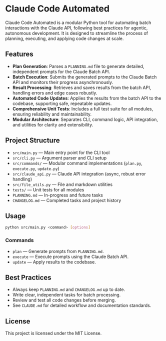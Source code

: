# Claude Code Automated

Claude Code Automated is a modular Python tool for automating batch
interactions with the Claude API, following best practices for agentic,
autonomous development. It is designed to streamline the process of planning,
executing, and applying code changes at scale.

## Features

- **Plan Generation**: Parses a `PLANNING.md` file to generate detailed,
  independent prompts for the Claude Batch API.
- **Batch Execution**: Submits the generated prompts to the Claude Batch API
  and monitors their progress asynchronously.
- **Result Processing**: Retrieves and saves results from the batch API,
  handling errors and edge cases robustly.
- **Automated Code Updates**: Applies the results from the batch API to the
  codebase, supporting safe, repeatable updates.
- **Comprehensive Unit Tests**: Includes a full test suite for all modules,
  ensuring reliability and maintainability.
- **Modular Architecture**: Separates CLI, command logic, API integration,
  and utilities for clarity and extensibility.

## Project Structure

- `src/main.py` — Main entry point for the CLI tool
- `src/cli.py` — Argument parser and CLI setup
- `src/commands/` — Modular command implementations (`plan.py`, `execute.py`, `update.py`)
- `src/claude_api.py` — Claude API integration (async, robust error handling)
- `src/file_utils.py` — File and markdown utilities
- `tests/` — Unit tests for all modules
- `PLANNING.md` — In-progress and future tasks
- `CHANGELOG.md` — Completed tasks and project history

## Usage

```bash
python src/main.py <command> [options]
```

### Commands

- `plan` — Generate prompts from `PLANNING.md`.
- `execute` — Execute prompts using the Claude Batch API.
- `update` — Apply results to the codebase.

## Best Practices

- Always keep `PLANNING.md` and `CHANGELOG.md` up to date.
- Write clear, independent tasks for batch processing.
- Review and test all code changes before merging.
- See `CLAUDE.md` for detailed workflow and documentation standards.

## License

This project is licensed under the MIT License.
